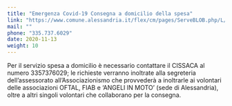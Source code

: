 ```yaml
---
title: "Emergenza Covid-19 Consegna a domicilio della spesa"
link: "https://www.comune.alessandria.it/flex/cm/pages/ServeBLOB.php/L/IT/IDPagina/2733"
mail: ""
phone: "335.737.6029"
date: 2020-11-13
weight: 10
---
```


Per il servizio spesa a domicilio è necessario contattare il CISSACA al numero 3357376029; le richieste verranno inoltrate alla segreteria dell’assessorato all’Associazionismo che provvederà a inoltrarle ai volontari delle associazioni OFTAL,  FIAB e ‘ANGELI IN MOTO’ (sede di Alessandria), oltre a altri singoli volontari che collaborano per la consegna.